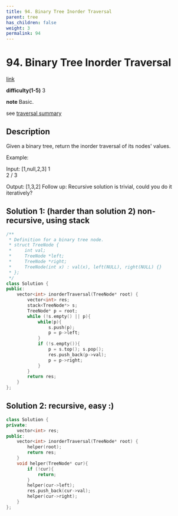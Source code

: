 ```yaml
---
title: 94. Binary Tree Inorder Traversal
parent: tree
has_children: false
weight: 3
permalink: 94
---
```

# 94. Binary Tree Inorder Traversal
[link](https://leetcode.com/problems/binary-tree-inorder-traversal/)

**difficulty(1-5)**
3

**note**
Basic. 

see [traversal summary](traversal)

## Description
Given a binary tree, return the inorder traversal of its nodes' values.

Example:

Input: [1,null,2,3]
   1
    \
     2
    /
   3

Output: [1,3,2]
Follow up: Recursive solution is trivial, could you do it iteratively?

## Solution 1: (harder than solution 2) non-recursive, using stack
```c++
/**
 * Definition for a binary tree node.
 * struct TreeNode {
 *     int val;
 *     TreeNode *left;
 *     TreeNode *right;
 *     TreeNode(int x) : val(x), left(NULL), right(NULL) {}
 * };
 */
class Solution {
public:
    vector<int> inorderTraversal(TreeNode* root) {
        vector<int> res;
        stack<TreeNode*> s;
        TreeNode* p = root;
        while (!s.empty() || p){
            while(p){
                s.push(p);
                p = p->left;
            }
            if (!s.empty()){
                p = s.top(); s.pop();
                res.push_back(p->val);
                p = p->right;
            }
        }
        return res;
    }
};
```

## Solution 2: recursive, easy :) 
```c++
class Solution {
private:
    vector<int> res;
public:
    vector<int> inorderTraversal(TreeNode* root) {
        helper(root);
        return res;
    }
    void helper(TreeNode* cur){
        if (!cur){
            return;
        }
        helper(cur->left);
        res.push_back(cur->val);
        helper(cur->right);
    }
};
```
